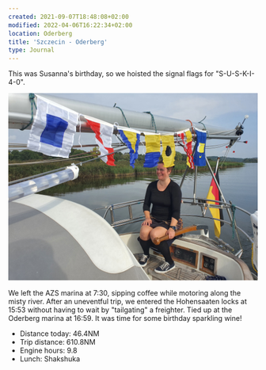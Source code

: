 ```yaml
---
created: 2021-09-07T18:48:08+02:00
modified: 2022-04-06T16:22:34+02:00
location: Oderberg
title: 'Szczecin - Oderberg'
type: Journal
---
```


This was Susanna's birthday, so we hoisted the signal flags for "S-U-S-K-I-4-0".

![Image](../2022/d9ee2f0d8c6b8320a20efdc06da2dee7.jpg) 

We left the AZS marina at 7:30, sipping coffee while motoring along the misty river.
After an uneventful trip, we entered the Hohensaaten locks at 15:53 without having to wait by "tailgating" a freighter.
Tied up at the Oderberg marina at 16:59. It was time for some birthday sparkling wine!

* Distance today: 46.4NM
* Trip distance: 610.8NM
* Engine hours: 9.8
* Lunch: Shakshuka
